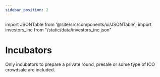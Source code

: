 ```yaml
---
sidebar_position: 2
---
```


import JSONTable from '@site/src/components/ui/JSONTable';
import investors_inc from "/static/data/investors_inc.json"

# Incubators

Only incubators to prepare a private round, presale or some type of ICO crowdsale are included.

<JSONTable theadData={Object.keys(investors_inc[0])} tbodyData={investors_inc}/>